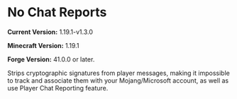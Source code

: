 # No Chat Reports

**Current Version:** 1.19.1-v1.3.0

**Minecraft Version:** 1.19.1

**Forge Version:** 41.0.0 or later.

Strips cryptographic signatures from player messages, making it impossible to track and associate them with your Mojang/Microsoft account, as well as use Player Chat Reporting feature.
